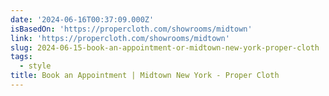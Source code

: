 ```yaml
---
date: '2024-06-16T00:37:09.000Z'
isBasedOn: 'https://propercloth.com/showrooms/midtown'
link: 'https://propercloth.com/showrooms/midtown'
slug: 2024-06-15-book-an-appointment-or-midtown-new-york-proper-cloth
tags:
  - style
title: Book an Appointment | Midtown New York - Proper Cloth
---
```

 
